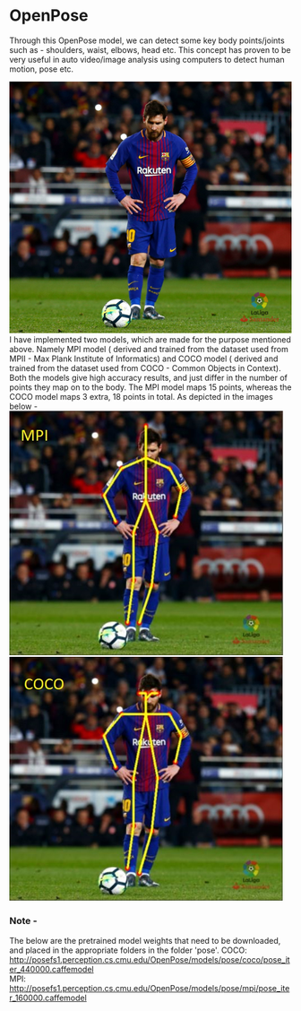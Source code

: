 # OpenPose
Through this OpenPose model, we can detect some key body points/joints such as - shoulders, waist, elbows, head etc. This concept has proven to be very useful in auto video/image analysis using computers to detect human motion, pose etc.


<img src="messi.jpg">
I have implemented two models, which are made for the purpose mentioned above. Namely MPI model ( derived and trained from the dataset used from MPII - Max Plank Institute of Informatics) and COCO model ( derived and trained from the dataset used from COCO - Common Objects in Context). Both the models give high accuracy results, and just differ in the number of points they map on to the body. The MPI model maps 15 points, whereas the COCO model maps 3 extra, 18 points in total. As depicted in the images below - 





<img src="pose/_MPI.JPG">

<img src="pose/_COCO.jpg">


### Note -
The below are the pretrained model weights that need to be downloaded, and placed in the appropriate folders in the folder 'pose'.
COCO: http://posefs1.perception.cs.cmu.edu/OpenPose/models/pose/coco/pose_iter_440000.caffemodel                                
MPI: http://posefs1.perception.cs.cmu.edu/OpenPose/models/pose/mpi/pose_iter_160000.caffemodel
